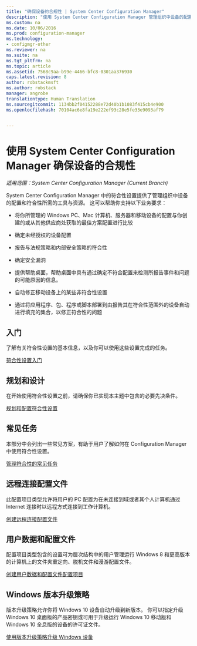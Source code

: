 ```yaml
---
title: "确保设备的合规性 | System Center Configuration Manager"
description: "使用 System Center Configuration Manager 管理组织中设备的配置和合规性。"
ms.custom: na
ms.date: 10/06/2016
ms.prod: configuration-manager
ms.technology:
- configmgr-other
ms.reviewer: na
ms.suite: na
ms.tgt_pltfrm: na
ms.topic: article
ms.assetid: 7568c9aa-b99e-4466-bfc8-0301aa376930
caps.latest.revision: 8
author: robstackmsft
ms.author: robstack
manager: angrobe
translationtype: Human Translation
ms.sourcegitcommit: 1134bb2f04152288e72d40b1b1083f415cb4e900
ms.openlocfilehash: 70104ac6e8fa19e222ef93c28e5fe33e9093af79


---
```

# <a name="ensure-device-compliance-with-system-center-configuration-manager"></a>使用 System Center Configuration Manager 确保设备的合规性

*适用范围：System Center Configuration Manager (Current Branch)*

System Center Configuration Manager 中的符合性设置提供了管理组织中设备的配置和符合性所需的工具与资源。 这可以帮助你支持以下业务要求：  

-   将你所管理的 Windows PC、Mac 计算机、服务器和移动设备的配置与你创建的或从其他供应商处获取的最佳方案配置进行比较  

-   确定未经授权的设备配置  

-   报告与法规策略和内部安全策略的符合性  

-   确定安全漏洞  

-   提供帮助桌面，帮助桌面中具有通过确定不符合配置来检测所报告事件和问题的可能原因的信息。  

-   自动修正移动设备上的某些非符合性设置  

-   通过将应用程序、包、程序或脚本部署到由报告其在符合性范围外的设备自动进行填充的集合，以修正符合性的问题  


## <a name="get-started"></a>入门  
 了解有关符合性设置的基本信息，以及你可以使用这些设置完成的任务。  

 [符合性设置入门](../../compliance/get-started/get-started-with-compliance-settings.md)  

## <a name="plan-and-design"></a>规划和设计  
 在开始使用符合性设置之前，请确保你已实现本主题中包含的必要先决条件。  

 [规划和配置符合性设置](../../compliance/plan-design/plan-for-and-configure-compliance-settings.md)  

## <a name="common-tasks"></a>常见任务  
 本部分中会列出一些常见方案，有助于用户了解如何在 Configuration Manager 中使用符合性设置。  

 [管理符合性的常见任务](../../compliance/plan-design/common-tasks-for-managing-compliance.md)  

## <a name="remote-connection-profiles"></a>远程连接配置文件  
 此配置项目类型允许将用户的 PC 配置为在未连接到域或者其个人计算机通过 Internet 连接时以远程方式连接到工作计算机。  

 [创建远程连接配置文件](/sccm/compliance/deploy-use/create-remote-connection-profiles)  

## <a name="user-data-and-profiles"></a>用户数据和配置文件  
 配置项目类型包含的设置可为层次结构中的用户管理运行 Windows 8 和更高版本的计算机上的文件夹重定向、脱机文件和漫游配置文件。  

 [创建用户数据和配置文件配置项目](/sccm/compliance/deploy-use/create-user-data-and-profiles-configuration-items)  

## <a name="windows-edition-upgrade-policy"></a>Windows 版本升级策略  
 版本升级策略允许你将 Windows 10 设备自动升级到新版本。 你可以指定升级 Windows 10 桌面版的产品密钥或可用于升级运行 Windows 10 移动版和 Windows 10 全息版的设备的许可证文件。  

 [使用版本升级策略升级 Windows 设备](/sccm/compliance/deploy-use/upgrade-windows-version)  



<!--HONumber=Nov16_HO1-->


